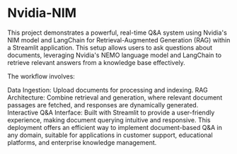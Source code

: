 # Nvidia-NIM
This project demonstrates a powerful, real-time Q&A system using Nvidia's NIM model and LangChain for Retrieval-Augmented Generation (RAG) within a Streamlit application. This setup allows users to ask questions about documents, leveraging Nvidia's NEMO language model and LangChain to retrieve relevant answers from a knowledge base effectively.

The workflow involves:

Data Ingestion: Upload documents for processing and indexing.
RAG Architecture: Combine retrieval and generation, where relevant document passages are fetched, and responses are dynamically generated.
Interactive Q&A Interface: Built with Streamlit to provide a user-friendly experience, making document querying intuitive and responsive.
This deployment offers an efficient way to implement document-based Q&A in any domain, suitable for applications in customer support, educational platforms, and enterprise knowledge management.